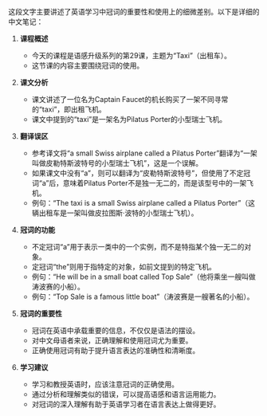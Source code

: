 这段文字主要讲述了英语学习中冠词的重要性和使用上的细微差别。以下是详细的中文笔记：

1. **课程概述**
   - 今天的课程是语感升级系列的第29课，主题为“Taxi”（出租车）。
   - 这节课的内容主要围绕冠词的使用。

2. **课文分析**
   - 课文讲述了一位名为Captain Faucet的机长购买了一架不同寻常的“taxi”，即出租飞机。
   - 课文中提到的“taxi”是一架名为Pilatus Porter的小型瑞士飞机。

3. **翻译误区**
   - 参考译文将“a small Swiss airplane called a Pilatus Porter”翻译为“一架叫做皮勒特斯波特号的小型瑞士飞机”，这是一个误解。
   - 如果课文中没有“a”，则可以翻译为“皮勒特斯波特号”，但使用了不定冠词“a”后，意味着Pilatus Porter不是独一无二的，而是该型号中的一架飞机。
   - 例句：“The taxi is a small Swiss airplane called a Pilatus Porter”（这辆出租车是一架叫做皮拉图斯·波特的小型瑞士飞机）。

4. **冠词的功能**
   - 不定冠词“a”用于表示一类中的一个实例，而不是特指某个独一无二的对象。
   - 定冠词“the”则用于指特定的对象，如前文提到的特定飞机。
   - 例句：“He will be in a small boat called Top Sale”（他将乘坐一艘叫做涛波赛的小船）。
   - 例句：“Top Sale is a famous little boat”（涛波赛是一艘著名的小船）。

5. **冠词的重要性**
   - 冠词在英语中承载重要的信息，不仅仅是语法的摆设。
   - 对中文母语者来说，正确理解和使用冠词尤为重要。
   - 正确使用冠词有助于提升语言表达的准确性和清晰度。

6. **学习建议**
   - 学习和教授英语时，应该注意冠词的正确使用。
   - 通过分析和理解类似的错误，可以提高语感和语言运用能力。
   - 对冠词的深入理解有助于英语学习者在语言表达上做得更好。